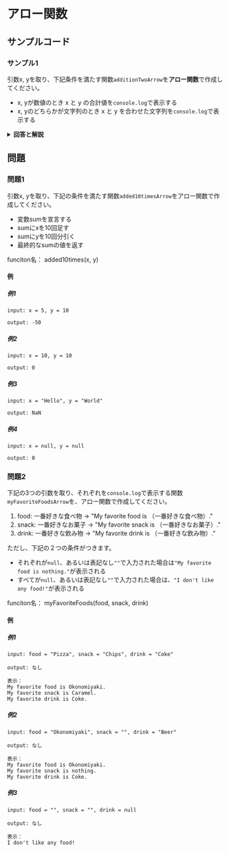 
# アロー関数

## サンプルコード

### サンプル1

引数x, yを取り、下記条件を満たす関数``additionTwoArrow``を**アロー関数**で作成してください。

* x, yが数値のとき x と y の合計値を``console.log``で表示する
* x, yのどちらかが文字列のとき x と y を合わせた文字列を``console.log``で表示する

<details><summary><b>回答と解説</b></summary>

#### 回答

```javascript
const additionTwoArrow = (x, y) => {
    console.log(x + y)
}
```

#### 解説

JavaScriptでは、関数を定義する際に、``function(){}`` だけでなく、アロー関数と呼ばれる書き方があります。

1. より短く関数の定義を書ける
3. 関数内で宣言された「this」の参照先のオブジェクトは、宣言時のスコープを持つオブジェクトになる
2. 変数定義と同様の宣言方法（``const``）を取る

3番については、元々functionを使用した関数定義の場合、異なる実行コンテキスト内からthisを呼び出す場合は、そのthisをどのオブジェクトから呼び出すか設定（bind）する必要がある・・・といった問題から来ています。

現時点ではよくわからないかと思いますが、オブジェクトなどの内容を学んだのち、あらためて(このページなど)[https://developer.mozilla.org/ja/docs/Web/API/WindowOrWorkerGlobalScope/setTimeout]を確認してみてください。

</details>

## 問題

### 問題1

引数x, yを取り、下記の条件を満たす関数``added10timesArrow``をアロー関数で作成してください。

* 変数sumを宣言する
* sumにxを10回足す
* sumにyを10回分引く
* 最終的なsumの値を返す

funciton名： added10times(x, y)

#### 例

##### 例1

```
input: x = 5, y = 10

output: -50
```


##### 例2

```
input: x = 10, y = 10

output: 0
```

##### 例3

```
input: x = "Hello", y = "World"

output: NaN
```

##### 例4

```
input: x = null, y = null

output: 0
```


### 問題2

下記の3つの引数を取り、それぞれを``console.log``で表示する関数``myFavoriteFoodsArrow``を、アロー関数で作成してください。

1. food: 一番好きな食べ物 -> "My favorite food is （一番好きな食べ物）."
2. snack: 一番好きなお菓子 -> "My favorite snack is （一番好きなお菓子）."
3. drink: 一番好きな飲み物 -> "My favorite drink is （一番好きな飲み物）."

ただし、下記の２つの条件がつきます。

* それぞれが``null``、あるいは表記なし``""``で入力された場合は``"My favorite food is nothing."``が表示される
* すべてが``null``、あるいは表記なし``""``で入力された場合は、``"I don't like any food!"``が表示される

funciton名： myFavoriteFoods(food, snack, drink)

#### 例

##### 例1

```
input: food = "Pizza", snack = "Chips", drink = "Coke"

output: なし

表示：
My favorite food is Okonomiyaki.
My favorite snack is Caramel.
My favorite drink is Coke.
```


##### 例2

```
input: food = "Okonomiyaki", snack = "", drink = "Beer"

output: なし

表示：
My favorite food is Okonomiyaki.
My favorite snack is nothing.
My favorite drink is Coke.
```

##### 例3


```
input: food = "", snack = "", drink = null

output: なし

表示：
I don't like any food!
```